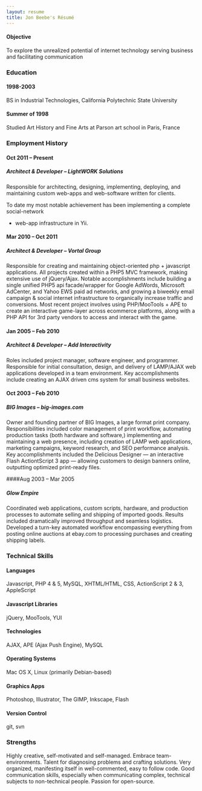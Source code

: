 ```yaml
---
layout: resume
title: Jon Beebe's Résumé
---
```

#### Objective

To explore the unrealized potential of internet technology serving business and facilitating communication

### Education

#### 1998-2003
BS in Industrial Technologies, California Polytechnic State University

#### Summer of 1998

Studied Art History and Fine Arts at Parson art school in Paris, France

### Employment History

#### Oct 2011 – Present

##### Architect & Developer – LightWORK Solutions

Responsible for architecting, designing, implementing, deploying, and maintaining
custom web-apps and web-software written for clients.

To date my most notable achievement has been implementing a complete social-network
+ web-app infrastructure in Yii.

#### Mar 2010 – Oct 2011

##### Architect & Developer – Vortal Group

Responsible for creating and maintaining object-oriented php + javascript applications. All projects created within a PHP5 MVC framework, making extensive use of jQuery/Ajax. Notable accomplishments include building a single unified PHP5 api facade/wrapper for Google AdWords, Microsoft AdCenter, and Yahoo EWS paid ad networks, and growing a biweekly email campaign & social internet infrastructure to organically increase traffic and conversions. Most recent project involves using PHP/MooTools + APE to create an interactive game-layer across ecommerce platforms, along with a PHP API for 3rd party vendors to access and interact with the game.

#### Jan 2005 – Feb 2010

##### Architect & Developer – Add Interactivity

Roles included project manager, software engineer, and programmer. Responsible for initial consultation, design, and delivery of LAMP/AJAX web applications developed in a team environment. Key accomplishments include creating an AJAX driven cms system for small business websites.

#### Oct 2003 – Feb 2010

##### BIG Images – big-images.com

Owner and founding partner of BIG Images, a large format print company. Responsibilities included color management of print workflow, automating production tasks (both hardware and software,) implementing and maintaining a web presence, including creation of LAMP web applications, marketing campaigns, keyword research, and SEO performance analysis. Key accomplishments included the Delicious Designer — an interactive Flash ActiontScript 3 app — allowing customers to design banners online, outputting optimized print-ready files.

####Aug 2003 – Mar 2005

##### Glow Empire

Coordinated web applications, custom scripts, hardware, and production processes to automate selling and shipping of imported goods. Results included dramatically improved throughput and seamless logistics. Developed a turn-key automated workflow encompassing everything from posting online auctions at ebay.com to processing purchases and creating shipping labels.

### Technical Skills

#### Languages

Javascript, PHP 4 & 5, MySQL, XHTML/HTML, CSS, ActionScript 2 & 3, AppleScript

#### Javascript Libraries

jQuery, MooTools, YUI

#### Technologies

AJAX, APE (Ajax Push Engine), MySQL

#### Operating Systems

Mac OS X, Linux (primarily Debian-based)

#### Graphics Apps

Photoshop, Illustrator, The GIMP, Inkscape, Flash

#### Version Control

git, svn

### Strengths

Highly creative, self-motivated and self-managed. Embrace team-environments. Talent for diagnosing problems and crafting solutions. Very organized, manifesting itself in well-commented, easy to follow code. Good communication skills, especially when communicating complex, technical subjects to non-technical people. Passion for open-source.

